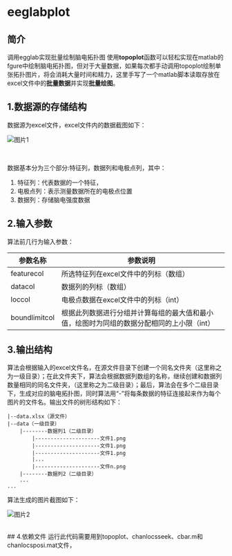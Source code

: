 # eeglabplot

## 简介
调用egglab实现批量绘制脑电拓扑图
使用**topoplot**函数可以轻松实现在matlab的fgure中绘制脑电拓扑图，但对于大量数据，如果每次都手动调用topoplot绘制单张拓扑图片，将会消耗大量时间和精力，这里手写了一个matlab脚本读取存放在excel文件中的**批量数据**并实现**批量绘图**。
## 1.数据源的存储结构
数据源为excel文件，excel文件内的数据截图如下： 

![图片1](https://github.com/energy-100/eeglabplot/tree/master/image/20200102172432424.png)

<br/>

数据基本分为三个部分:特征列，数据列和电极点列，其中：<br/>

1. 特征列：代表数据的一个特征，<br/>
2. 电极点列：表示测量数据所在的电极点位置<br/>
3. 数据列：存储脑电强度数据<br/>


## 2.输入参数
算法前几行为输入参数：<br/>

|参数名称|参数说明  |
|--|--|
| featurecol | 所选特征列在excel文件中的列标（数组） |
| datacol | 数据列的列标（数组） |
| loccol | 电极点数据在excel文件中的列标（int） |
| boundlimitcol | 根据此列数据进行分组并计算每组的最大值和最小值，绘图时为同组的数据分配相同的上小限（int） |

## 3.输出结构
算法会根据输入的excel文件名，在源文件目录下创建一个同名文件夹（这里称之为一级目录）；在此文件夹下，算法会根据数据列数组的名称，继续创建和数据列数量相同的同名文件夹，（这里称之为二级目录）；最后，算法会在多个二级目录下，生成对应的脑电拓扑图，同时算法用“-”将每条数据的特征连接起来作为每个图片的文件名。输出文件的树形结构如下：

	|--data.xlsx（源文件）
	|--data（一级目录）
		|--------数据列1（二级目录）
			|---------------------文件1.png
			|---------------------文件1.png
			|---------------------文件1.png
			|...
			|---------------------文件n.png
		|--------数据列2（二级目录）
		...
	...	

算法生成的图片截图如下：

![图片2](https://github.com/energy-100/eeglabplot/tree/master/image/20200102172240655.png)

<br/>
## 4.依赖文件
运行此代码需要用到topoplot、chanlocsseek、cbar.m和chanlocsposi.mat文件，
